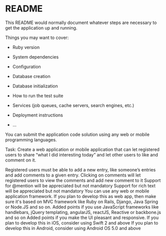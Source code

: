 ﻿# README

This README would normally document whatever steps are necessary to get the
application up and running.

Things you may want to cover:

* Ruby version

* System dependencies

* Configuration

* Database creation

* Database initialization

* How to run the test suite

* Services (job queues, cache servers, search engines, etc.)

* Deployment instructions

* ...





You can submit the application code solution using any web or mobile programming languages.

Task: Create a web application or mobile application that can let registered users to share “what I did interesting today” and let other users to like and comment on it.


Registered users must be able to add a new entry, like someone’s entries and add comments to a given entry.
Clicking on comments will let registered users to view the comments and add new comment to it
Support for @mention will be appreciated but not mandatory
Support for rich text will be appreciated but not mandatory
You can use any web or mobile application framework. 
If you plan to develop this as web app, then make sure it's based on MVC framework like Ruby on Rails, Django, Java Spring or Node.JS and so on.
Added points if you use JavaScript frameworks like handlebars, jQuery templating, angularJS, reactJS, Reactive or backbone.js and so on
Added points if you make the UI pleasant and responsive.
If you plan to develop this in iOS, consider using Swift 2 and above
If you plan to develop this in Android, consider using Android OS 5.0 and above





